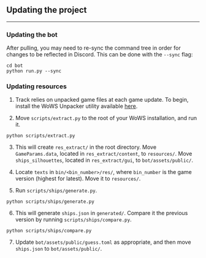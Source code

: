 ## Updating the project

---

### Updating the bot

After pulling, you may need to re-sync the command tree in order for changes to be reflected in Discord. 
This can be done with the `--sync` flag:

```shell
cd bot
python run.py --sync
```


### Updating resources

1. Track relies on unpacked game files at each game update. 
To begin, install the WoWS Unpacker utility available 
[here](https://forum.worldofwarships.eu/topic/113847-all-wows-unpack-tool-unpack-game-client-resources/).


2. Move `scripts/extract.py` to the root of your WoWS installation, and run it.

```shell
python scripts/extract.py
```

3. This will create `res_extract/` in the root directory. 
Move `GameParams.data`, located in `res_extract/content`, to `resources/`. 
Move `ships_silhouettes`, located in `res_extract/gui`, to `bot/assets/public/`.


4. Locate `texts` in `bin/<bin_number>/res/`, where `bin_number` is the game version (highest for latest). Move it to `resources/`.


5. Run `scripts/ships/generate.py`.

```shell
python scripts/ships/generate.py
```

6. This will generate `ships.json` in `generated/`. Compare it the previous version by running `scripts/ships/compare.py`.

```shell
python scripts/ships/compare.py
```

7. Update `bot/assets/public/guess.toml` as appropriate, and then move `ships.json` to `bot/assets/public/`.
